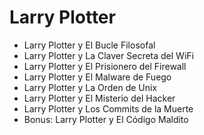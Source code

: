 # Larry Plotter

- Larry Plotter y El Bucle Filosofal
- Larry Plotter y La Claver Secreta del WiFi
- Larry Plotter y El Prisionero del Firewall
- Larry Plotter y El Malware de Fuego
- Larry Plotter y La Orden de Unix
- Larry Plotter y El Misterio del Hacker
- Larry Plotter y Los Commits de la Muerte
- Bonus: Larry Plotter y El Código Maldito

